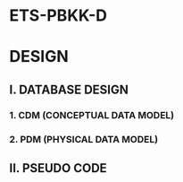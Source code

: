 ﻿# ETS-PBKK-D

# DESIGN

## I. DATABASE DESIGN

### 1. CDM (CONCEPTUAL DATA MODEL)
### 2. PDM (PHYSICAL DATA MODEL)

## II. PSEUDO CODE
